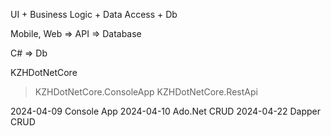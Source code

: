 UI + Business Logic + Data Access + Db

Mobile, Web => API => Database

C# => Db

KZHDotNetCore
> KZHDotNetCore.ConsoleApp
> KZHDotNetCore.RestApi

2024-04-09 Console App
2024-04-10 Ado.Net CRUD
2024-04-22 Dapper CRUD